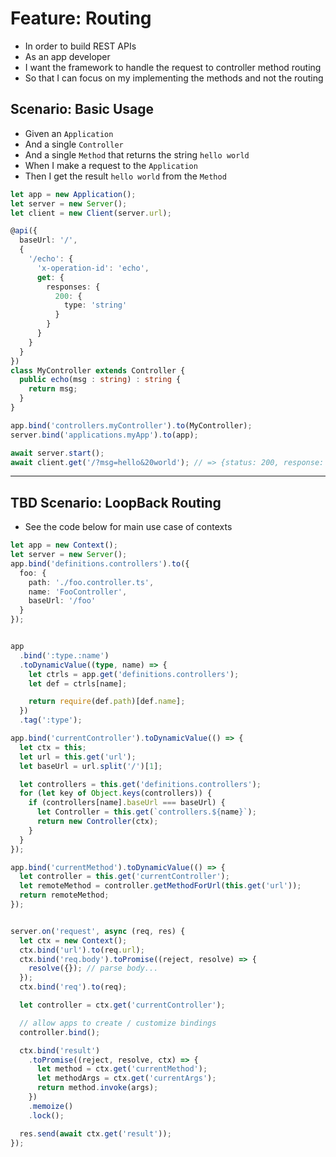 # Feature: Routing

- In order to build REST APIs
- As an app developer
- I want the framework to handle the request to controller method routing
- So that I can focus on my implementing the methods and not the routing

## Scenario: Basic Usage

- Given an `Application`
- And a single `Controller`
- And a single `Method` that returns the string `hello world`
- When I make a request to the `Application`
- Then I get the result `hello world` from the `Method`

```ts
let app = new Application();
let server = new Server();
let client = new Client(server.url);

@api({
  baseUrl: '/',
  {
    '/echo': {
      'x-operation-id': 'echo',
      get: {
        responses: {
          200: {
            type: 'string'
          }
        }
      }
    }
  }
})
class MyController extends Controller {
  public echo(msg : string) : string {
    return msg;
  }
}

app.bind('controllers.myController').to(MyController);
server.bind('applications.myApp').to(app);

await server.start();
await client.get('/?msg=hello&20world'); // => {status: 200, response: {body: 'hello world'}}
```

---

## TBD Scenario: LoopBack Routing

- See the code below for main use case of contexts

```ts
let app = new Context();
let server = new Server();
app.bind('definitions.controllers').to({
  foo: {
    path: './foo.controller.ts',
    name: 'FooController',
    baseUrl: '/foo'
  }
});


app
  .bind(':type.:name')
  .toDynamicValue((type, name) => {
    let ctrls = app.get('definitions.controllers');
    let def = ctrls[name];

    return require(def.path)[def.name];
  })
  .tag(':type');

app.bind('currentController').toDynamicValue(() => {
  let ctx = this;
  let url = this.get('url');
  let baseUrl = url.split('/')[1];

  let controllers = this.get('definitions.controllers');
  for (let key of Object.keys(controllers)) {
    if (controllers[name].baseUrl === baseUrl) {
      let Controller = this.get(`controllers.${name}`);
      return new Controller(ctx);
    }
  }
});

app.bind('currentMethod').toDynamicValue(() => {
  let controller = this.get('currentController');
  let remoteMethod = controller.getMethodForUrl(this.get('url'));
  return remoteMethod;
});


server.on('request', async (req, res) {
  let ctx = new Context();
  ctx.bind('url').to(req.url);
  ctx.bind('req.body').toPromise((reject, resolve) => {
    resolve({}); // parse body...
  });
  ctx.bind('req').to(req);

  let controller = ctx.get('currentController');

  // allow apps to create / customize bindings
  controller.bind();

  ctx.bind('result')
    .toPromise((reject, resolve, ctx) => {
      let method = ctx.get('currentMethod');
      let methodArgs = ctx.get('currentArgs');
      return method.invoke(args);
    })
    .memoize()
    .lock();

  res.send(await ctx.get('result'));
});
```
